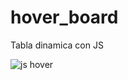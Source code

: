 # hover_board
 Tabla dinamica con JS
 
![js hover](https://user-images.githubusercontent.com/99373106/196601197-8f5ade48-c1ae-453b-8537-a7cdaf7dcc8c.png)

